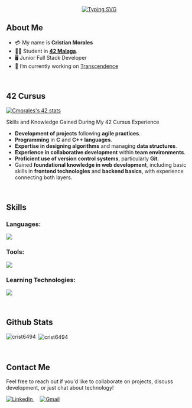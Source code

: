 <div align="center">
   <a href="https://git.io/typing-svg"><img src="https://readme-typing-svg.herokuapp.com?font=&weight=500&size=40&pause=1000&color=0CCFCB&background=A74A2C00&center=true&vCenter=true&width=800&height=65&separator=%3C&lines=Welcome+to+my+Github+repository%3CI%C2%B4m+Cmorales+;)" alt="Typing SVG" /></a>
</div>

## About Me
- :credit_card: My name is **Cristian Morales**
- 👨‍🎓 Student in **<a href="https://www.42malaga.com/"> 42 Malaga</a>**.
- 🖥️ Junior Full Stack Developer
- 🔭 I’m currently working on [Transcendence](https://github.com/jdomingu98/ft_transcendence)

<br />

## 42 Cursus

[![Cmorales's 42 stats](https://badge.mediaplus.ma/darkblue/cmorales?1337Badge=off&UM6P=off)](https://github.com/cmorales/42-Cursus) <!-- [//]: # (https://github.com/oakoudad/badge42) -->


Skills and Knowledge Gained During My 42 Cursus Experience

- **Development of projects** following **agile practices**.
- **Programming** in **C** and **C++ languages**.
- **Expertise in designing algorithms** and managing **data structures**.
- **Experience in collaborative development** within **team environments**.
- **Proficient use of version control systems**, particularly **Git**.
- Gained **foundational knowledge in web development**, including basic skills in **frontend technologies** and **backend basics**, with experience connecting both layers.

<br />

## Skills

<h3 align="left">Languages:</h3>
<p align="start">
  <a href="#">
    <img src="https://skillicons.dev/icons?i=html,css,js,bootstrap,c,cpp,python,django" />
  </a>
</p> 

<h3 align="left">Tools:</h3>
<p align="start">
  <a href="#">
    <img src="https://skillicons.dev/icons?i=git,vscode,vim,docker,vite" />
  </a>
</p> 

<h3 align="left">Learning Technologies:</h3>
<p align="start">
  <a href="#">
    <img src="https://skillicons.dev/icons?i=react,angular,express,typescript, nodejs" />
  </a>
</p> 

<br />

## Github Stats

<p><img align="left" src="https://github-readme-stats.vercel.app/api?username=Crist6494&show_icons=true&theme=radical" alt="crist6494" /></p>

<p>&nbsp;<img align="center" src="https://github-readme-stats.vercel.app/api/top-langs/?username=crist6494&show_icons=true&theme=radical" alt="crist6494" /></p>


<br />

## Contact Me
<p align="left">
  Feel free to reach out if you'd like to collaborate on projects, discuss development, or just chat about technology!
</p>
<div align="left">
  <a href="https://www.linkedin.com/in/cristian-morales-rojas/" target="_blank">
    <img src="https://skillicons.dev/icons?i=linkedin" alt="LinkedIn"/>
  </a>
   &nbsp;&nbsp;&nbsp; 
  <a href="mailto:moralesrojascr@gmail.com?Subject=Contacto%20desde%20GitHub." target="_blank">
    <img src="https://skillicons.dev/icons?i=gmail" alt="Gmail"/>
  </a>
</div>

